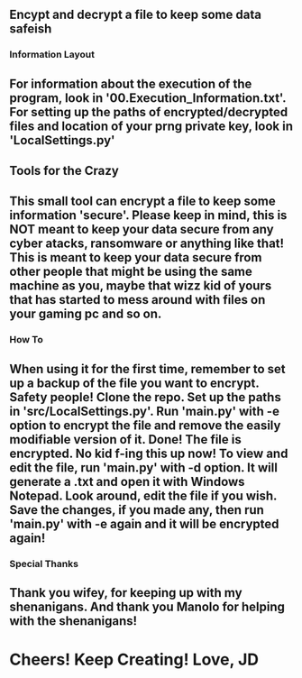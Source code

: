 Encypt and decrypt a file to keep some data safeish
---

### Information Layout
 For information about the execution of the program, look in '00.Execution_Information.txt'.
 For setting up the paths of encrypted/decrypted files and location of your prng private key, look in 'LocalSettings.py'
---

## Tools for the Crazy
 This small tool can encrypt a file to keep some information 'secure'. Please keep in mind, this is NOT meant to keep your data secure from any cyber atacks, ransomware or anything like that! This is meant to keep your data secure from other people that might be using the same machine as you, maybe that wizz kid of yours that has started to mess around with files on your gaming pc and so on.
---

### How To
 When using it for the first time, remember to set up a backup of the file you want to encrypt. Safety people!
 Clone the repo. Set up the paths in 'src/LocalSettings.py'. Run 'main.py' with -e option to encrypt the file and remove the easily modifiable version of it. Done! The file is encrypted. No kid f-ing this up now!
 To view and edit the file, run 'main.py' with -d option. It will generate a .txt and open it with Windows Notepad. Look around, edit the file if you wish. Save the changes, if you made any, then run 'main.py' with -e again and it will be encrypted again!
---

### Special Thanks
 Thank you wifey, for keeping up with my shenanigans. And thank you Manolo for helping with the shenanigans!
---

# Cheers! Keep Creating! Love, JD